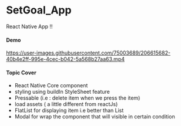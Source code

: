 # SetGoal_App
React Native App !!

#### Demo

https://user-images.githubusercontent.com/75003689/206615682-40b4e2ff-995e-4cec-b042-5a568b27aa63.mp4

#### Topic Cover
  - React Native Core component
  - styling using buildIn StyleSheet feature
  - Pressable (i.e : delete item when we press the item)
  - load assets ( a little different from reactJs)
  - FlatList for displaying item i.e better than List
  - Modal  for wrap the component that will visible in certain condition
 
